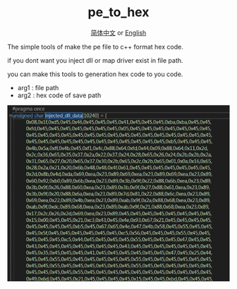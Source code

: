 <div align="center">

# pe_to_hex

[简体中文](README-zh.md) or [English](README.md)  

</div>

The simple tools of make the pe file to c++ format hex code.

if you dont want you inject dll or map driver exist in file path.

you can make this tools to generation hex code to you code.

- arg1 : file path
- arg2 : hex code of save path

<img  src="img/1.png">
